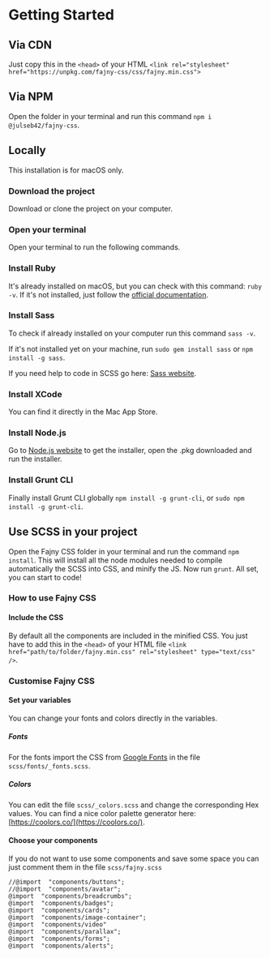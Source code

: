 # Getting Started

## Via CDN

Just copy this in the `<head>` of your HTML `<link rel="stylesheet" href="https://unpkg.com/fajny-css/css/fajny.min.css">`

## Via NPM

Open the folder in your terminal and run this command `npm i @julseb42/fajny-css`.

## Locally

This installation is for macOS only.

### Download the project
Download or clone the project on your computer.

### Open your terminal
Open your terminal to run the following commands.

### Install Ruby
It's already installed on macOS, but you can check with this command: `ruby -v`. If it's not installed, just follow the [official documentation](https://www.ruby-lang.org/en/documentation/installation/#homebrew).

### Install Sass
To check if already installed on your computer run this command `sass -v`.

If it's not installed yet on your machine, run `sudo gem install sass` or `npm install -g sass`.

If you need help to code in SCSS go here: [Sass website](https://sass-lang.com/).

### Install XCode 
You can find it directly in the Mac App Store.

### Install Node.js
Go to [Node.js website](https://nodejs.org/) to get the installer, open the .pkg downloaded and run the installer.

### Install Grunt CLI
Finally install Grunt CLI globally `npm install -g grunt-cli`, or `sudo npm install -g grunt-cli`.

## Use SCSS in your project
Open the Fajny CSS folder in your terminal and run the command `npm install`. This will install all the node modules needed to compile automatically the SCSS into CSS, and minify the JS.
Now run `grunt`.
All set, you can start to code!

### How to use Fajny CSS
#### Include the CSS
By default all the components are included in the minified CSS. You just have to add this in the `<head>` of your HTML file `<link href="path/to/folder/fajny.min.css" rel="stylesheet" type="text/css" />`.

### Customise Fajny CSS
#### Set your variables
You can change your fonts and colors directly in the variables. 

##### Fonts
For the fonts import the CSS from [Google Fonts](https://fonts.google.com/) in the file `scss/fonts/_fonts.scss`.

##### Colors
You can edit the file `scss/_colors.scss` and change the corresponding Hex values. You can find a nice color palette generator here: [https://coolors.co/](https://coolors.co/).

#### Choose your components
If you do not want to use some components and save some space you can just comment them in the file `scss/fajny.scss`

```
//@import  "components/buttons";
//@import  "components/avatar";
@import  "components/breadcrumbs";
@import  "components/badges";
@import  "components/cards";
@import  "components/image-container";
@import  "components/video"
@import  "components/parallax";
@import  "components/forms";
@import  "components/alerts";
```